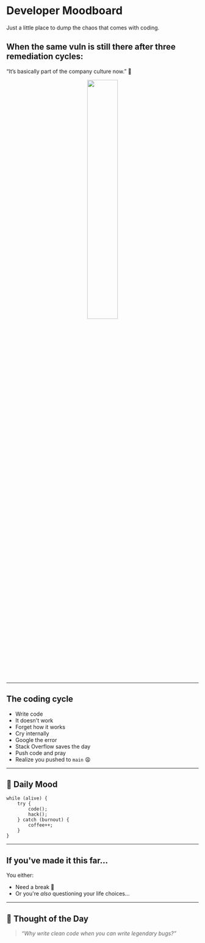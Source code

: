 
#  Developer Moodboard

Just a little place to dump the chaos that comes with coding.



## When the same vuln is still there after three remediation cycles:
“It’s basically part of the company culture now.” 🏢
<p align="center">

<img src="./assets/meme.gif" width="40%" />

</p>

---

## The coding cycle

- Write code
- It doesn't work
- Forget how it works
- Cry internally
- Google the error
- Stack Overflow saves the day
- Push code and pray
- Realize you pushed to `main` 😩

---


## 👀 Daily Mood

```
while (alive) {
    try {
        code();
        hack();
    } catch (burnout) {
        coffee++;
    }
}
```


---

## If you've made it this far...
You either:
- Need a break 🧠
- Or you're *also* questioning your life choices...


---



## 💬 Thought of the Day

> *“Why write clean code when you can write legendary bugs?”*



